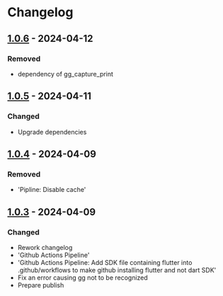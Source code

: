 # Changelog

## [1.0.6] - 2024-04-12

### Removed

- dependency of gg\_capture\_print

## [1.0.5] - 2024-04-11

### Changed

- Upgrade dependencies

## [1.0.4] - 2024-04-09

### Removed

- 'Pipline: Disable cache'

## [1.0.3] - 2024-04-09

### Changed

- Rework changelog
- 'Github Actions Pipeline'
- 'Github Actions Pipeline: Add SDK file containing flutter into .github/workflows to make github installing flutter and not dart SDK'
- Fix an error causing gg not to be recognized
- Prepare publish

[1.0.6]: https://github.com/inlavigo/gg_install_gg/compare/1.0.5...1.0.6
[1.0.5]: https://github.com/inlavigo/gg_install_gg/compare/1.0.4...1.0.5
[1.0.4]: https://github.com/inlavigo/gg_install_gg/compare/1.0.3...1.0.4
[1.0.3]: https://github.com/inlavigo/gg_install_gg/tag/%tag
